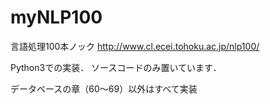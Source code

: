 # myNLP100
言語処理100本ノック
http://www.cl.ecei.tohoku.ac.jp/nlp100/

Python3での実装．
ソースコードのみ置いています．

データベースの章（60〜69）以外はすべて実装
